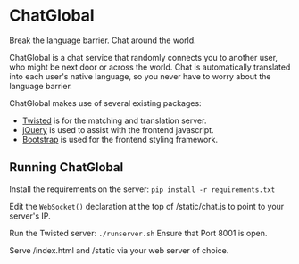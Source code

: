 ChatGlobal
==========

Break the language barrier. Chat around the world.

ChatGlobal is a chat service that randomly connects you to another user, who might be next door or across the world. Chat is automatically translated into each user's native language, so you never have to worry about the language barrier.

ChatGlobal makes use of several existing packages:
* [Twisted](http://twistedmatrix.com/trac/) is for the matching and translation server.
* [jQuery](http://jquery.com/) is used to assist with the frontend javascript.
* [Bootstrap](http://getbootstrap.com/) is used for the frontend styling framework.

Running ChatGlobal
------------------

Install the requirements on the server:
`pip install -r requirements.txt`

Edit the `WebSocket()` declaration at the top of /static/chat.js to point to your server's IP.

Run the Twisted server:
`./runserver.sh`
Ensure that Port 8001 is open.

Serve /index.html and /static via your web server of choice.